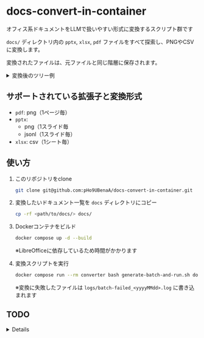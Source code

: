# docs-convert-in-container

オフィス系ドキュメントをLLMで扱いやすい形式に変換するスクリプト群です

`docs/` ディレクトリ内の `pptx`, `xlsx`, `pdf` ファイルをすべて探索し、PNGやCSVに変換します。

変換されたファイルは、元ファイルと同じ階層に保存されます。
<details>

<summary>変換後のツリー例</summary>

```
docs/
├── presentation.pptx
├── presentation.pdf        # presentation.pptxから生成
├── presentation_png/       # presentation.pptxから生成
│   ├── presentation-1.png
│   ├── presentation-2.png
│   └── presentation-3.png
│
├── data.xlsx
├── data_csv/               # data.xlsxから生成
│   ├── data_sheet1.csv
│   └── data_sheet2.csv
│
├── project1/
│   ├── report.pptx
│   ├── report.pdf          # report.pptxから生成
│   ├── report_png/         # report.pptxから生成
│   │   ├── report-1.png
│   │   └── report-2.png
│   │
│   └── analysis.xlsx
│   └── analysis_csv/       # analysis.xlsxから生成
│       └── analysis_sheet1.csv
│
└── archive/
    ├── old_document.pdf
    └── old_document_png/   # old_document.pdfから生成
        ├── old_document-1.png
        └── old_document-2.png
```

</details>

## サポートされている拡張子と変換形式
- `pdf`: png（1ページ毎）
- `pptx`:
  - png（1スライド毎
  - jsonl（1スライド毎）
- `xlsx`: csv（1シート毎）

## 使い方

1. このリポジトリをclone
   ```bash
   git clone git@github.com:pHo9UBenaA/docs-convert-in-container.git
   ```

2. 変換したいドキュメント一覧を `docs` ディレクトリにコピー
   ```bash
   cp -rf <path/to/docs/> docs/
   ```

3. Dockerコンテナをビルド
   ```bash
   docker compose up -d --build
   ```
   ※LibreOfficeに依存しているため時間がかかります

4. 変換スクリプトを実行
   ```bash
   docker compose run --rm converter bash generate-batch-and-run.sh docs/
   ```
   ※変換に失敗したファイルは `logs/batch-failed_<yyyyMMdd>.log` に書き込まれます

## TODO

<details>

- ワークフローを整える
- `xls`等の拡張子をサポート
- Pythonスクリプトに移行

</details>
